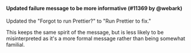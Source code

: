#### Updated failure message to be more informative (#11369 by @webark)

Updated the "Forgot to run Prettier?" to "Run Prettier to fix."

This keeps the same spirit of the message, but is less likely to be
misinterpreted as it's a more formal message rather than being
somewhat familial.
